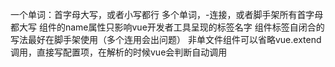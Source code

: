一个单词：首字母大写，或者小写都行
多个单词，-连接，或者脚手架所有首字母都大写
组件的name属性只影响vue开发者工具呈现的标签名字
组件标签自闭合的写法最好在脚手架使用（多个连用会出问题）
非单文件组件可以省略vue.extend调用，直接写配置项，在解析的时候vue会判断自动调用